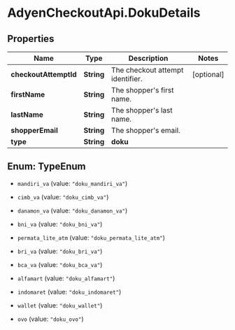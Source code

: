 # AdyenCheckoutApi.DokuDetails

## Properties

Name | Type | Description | Notes
------------ | ------------- | ------------- | -------------
**checkoutAttemptId** | **String** | The checkout attempt identifier. | [optional] 
**firstName** | **String** | The shopper&#39;s first name. | 
**lastName** | **String** | The shopper&#39;s last name. | 
**shopperEmail** | **String** | The shopper&#39;s email. | 
**type** | **String** | **doku** | 



## Enum: TypeEnum


* `mandiri_va` (value: `"doku_mandiri_va"`)

* `cimb_va` (value: `"doku_cimb_va"`)

* `danamon_va` (value: `"doku_danamon_va"`)

* `bni_va` (value: `"doku_bni_va"`)

* `permata_lite_atm` (value: `"doku_permata_lite_atm"`)

* `bri_va` (value: `"doku_bri_va"`)

* `bca_va` (value: `"doku_bca_va"`)

* `alfamart` (value: `"doku_alfamart"`)

* `indomaret` (value: `"doku_indomaret"`)

* `wallet` (value: `"doku_wallet"`)

* `ovo` (value: `"doku_ovo"`)




